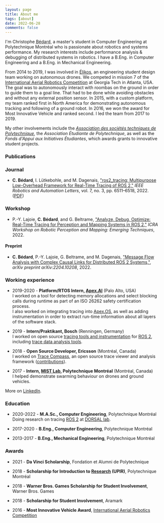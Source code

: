 ```yaml
---
layout: page
title: About me
tags: [about]
date: 2022-06-28
comments: false
---
```


I'm Christophe <a title="bé-dar, bay-dar, IPA: /be.daʁ/" style="text-decoration: underline #000 dotted;">Bédard</a>, a master's student in Computer Engineering at Polytechnique Montréal who is passionate about robotics and systems performance.
My research interests include performance analysis & debugging of distributed systems in robotics.
I have a B.Eng. in Computer Engineering and a B.Eng. in Mechanical Engineering.

From 2014 to 2019, I was involved in [Élikos](https://elikos.ca/), an engineering student design team working on autonomous drones.
We competed in mission 7 of the [International Aerial Robotics Competition](http://www.aerialroboticscompetition.org/) at Georgia Tech in Atlanta, USA.
The goal was to autonomously interact with roombas on the ground in order to guide them to a goal line.
That had to be done while avoiding obstacles and without any external position sensor.
In 2015, with a custom platform, my team ranked first in North America for demonstrating autonomous tracking and following of a ground robot.
In 2016, we won the award for Most Innovative Vehicle and ranked second.
I led the team from 2017 to 2019.

My other involvements include the [_Association des sociétés techniques de Polytechnique_](https://astp.polymtl.ca/), the _Association Étudiante de Polytechnique_, as well as the _Fonds d'Appui aux Initiatives Étudiantes_, which awards grants to innovative student projects.

### Publications

### Journal

* **C. Bédard**, I. Lütkebohle, and M. Dagenais, ["ros2_tracing: Multipurpose Low-Overhead Framework for Real-Time Tracing of ROS 2,"](https://doi.org/10.1109/LRA.2022.3174346) *IEEE Robotics and Automation Letters*, vol. 7, no. 3, pp. 6511–6518, 2022. ([PDF](https://arxiv.org/pdf/2201.00393.pdf))

### Workshop

* P.-Y. Lajoie, **C. Bédard**, and G. Beltrame, ["Analyze, Debug, Optimize: Real-Time Tracing for Perception and Mapping Systems in ROS 2,"](https://arxiv.org/pdf/2204.11778.pdf) *ICRA Workshop on Robotic Perception and Mapping: Emerging Techniques*, 2022.

#### Preprint

* **C. Bédard**, P.-Y. Lajoie, G. Beltrame, and M. Dagenais, ["Message Flow Analysis with Complex Causal Links for Distributed ROS 2 Systems,"](https://arxiv.org/pdf/2204.10208.pdf), *arXiv preprint arXiv:2204.10208*, 2022.

### Working experience

* 2019-2020 - **Platform/RTOS Intern, [Apex.AI](https://www.apex.ai/)** (Palo Alto, USA)  
  I worked on a tool for detecting memory allocations and select blocking calls during runtime as part of an ISO 26262 safety certification process.  
  I also worked on integrating tracing into [Apex.OS](https://www.apex.ai/apex-os), as well as adding instrumentation in order to extract run-time information about all layers of the software stack.

* 2019 - **Intern/Praktikant, Bosch** (Renningen, Germany)  
  I worked on open source [tracing tools and instrumentation](https://gitlab.com/ros-tracing/ros2_tracing) for [ROS 2](https://docs.ros.org/en/rolling/), including [trace data analysis tools](https://gitlab.com/ros-tracing/tracetools_analysis).

* 2018 - **Open Source Developer, Ericsson** (Montréal, Canada)  
  I worked on [Trace Compass](https://www.eclipse.org/tracecompass/), an open source trace viewer and analysis framework ([contributions](https://git.eclipse.org/r/#/q/owner:cbourquebedard)).

* 2017 - **Intern, [MIST Lab](https://mistlab.ca/), Polytechnique Montréal** (Montréal, Canada)  
  I helped demonstrate swarming behaviour on drones and ground vehicles.

More on [LinkedIn](https://www.linkedin.com/in/christophebourquebedard/).

### Education

* 2020-2022 - **M.A.Sc., Computer Engineering**, Polytechnique Montréal  
  Doing research on tracing [ROS 2](https://docs.ros.org/en/rolling/) at [DORSAL lab](https://www.dorsal.polymtl.ca/).

* 2017-2020 - **B.Eng., Computer Engineering**, Polytechnique Montréal

* 2013-2017 - **B.Eng., Mechanical Engineering**, Polytechnique Montréal

### Awards

* 2021 - **Da Vinci Scholarship**, Fondation et Alumni de Polytechnique

* 2018 - **Scholarship for Introduction to [Research](/ros-tracing-message-flow/) (UPIR)**, Polytechnique Montréal

* 2018 - **Warner Bros. Games Scholarship for Student Involvement**, Warner Bros. Games

* 2018 - **Scholarship for Student Involvement**, Aramark

* 2016 - **Most Innovative Vehicle Award**, [International Aerial Robotics Competition](http://www.aerialroboticscompetition.org/)
